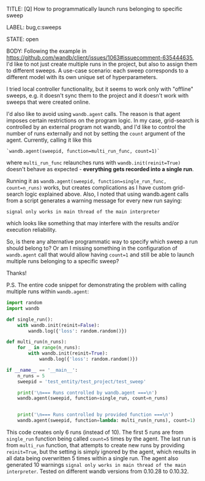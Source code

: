 TITLE:
[Q] How to programmatically launch runs belonging to specific sweep

LABEL:
bug,c:sweeps

STATE:
open

BODY:
Following the example in https://github.com/wandb/client/issues/1063#issuecomment-635444635, I'd like to not just create multiple runs in the project, but also to assign them to different sweeps. A use-case scenario: each sweep corresponds to a different model with its own unique set of hyperparameters.

I tried local controller functionality, but it seems to work only with "offline" sweeps, e.g. it doesn't sync them to the project and it doesn't work with sweeps that were created online.

I'd also like to avoid using  `wandb.agent` calls. The reason is that agent imposes certain restrictions on the program logic. In my case, grid-search is controlled by an external program not wandb, and I'd like to control the number of runs  externally and not by setting the `count` argument of the agent. Currently, calling it like this 
```
`wandb.agent(sweepid, function=multi_run_func, count=1)`
```
where `multi_run_func` relaunches runs with `wandb.init(reinit=True)` doesn't behave as expected - **everything gets recorded into a single run**.

Running it as  `wandb.agent(sweepid, function=single_run_func, count=n_runs)` works, but creates complications as I have custom grid-search logic explained above. Also, I noted that using wandb.agent calls from a script generates a warning message for every new run saying:
```
signal only works in main thread of the main interpreter
```
which looks like something that may interfere with the results and/or execution reliability.


So, is there any alternative programmatic way to specify which sweep a run should belong to? Or am I missing something in the configuration of `wandb.agent` call that would allow having `count=1` and still be able to launch multiple runs belonging to a specific sweep? 

Thanks!

P.S. The entire code snippet for demonstrating the problem with calling multiple runs within `wandb.agent`:

```python
import random
import wandb

def single_run():
    with wandb.init(reinit=False):
        wandb.log({'loss': random.random()})

def multi_run(n_runs):
    for _ in range(n_runs):
        with wandb.init(reinit=True):
            wandb.log({'loss': random.random()})

if __name__ == '__main__':
    n_runs = 5
    sweepid = 'test_entity/test_project/test_sweep'

    print('\n=== Runs controlled by wandb.agent ===\n')
    wandb.agent(sweepid, function=single_run, count=n_runs)


    print('\n=== Runs controlled by provided function ===\n')
    wandb.agent(sweepid, function=lambda: multi_run(n_runs), count=1)
```
This code creates only 6 runs (instead of 10). The first 5 runs are from `single_run` function being called `count=5` times by the agent. The last run is from `multi_run` function, that attempts to create new runs by providing `reinit=True`, but the setting is simply ignored by the agent, which results in all data being overwritten 5 times within a single run. The agent also generated 10 warnings `signal only works in main thread of the main interpreter`. Tested on different wandb versions from 0.10.28 to 0.10.32.


